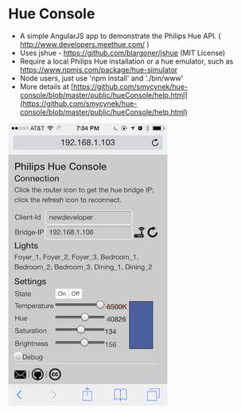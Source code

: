 Hue Console
===============

*  A simple AngularJS app to demonstrate the Philips Hue API. ( http://www.developers.meethue.com/ )
*  Uses jshue - https://github.com/blargoner/jshue (MIT License)
*  Require a local Philips Hue installation or a hue emulator, such as
   https://www.npmjs.com/package/hue-simulator
*  Node users, just use 'npm install' and './bin/www'
*  More details at [https://github.com/smycynek/hue-console/blob/master/public/hueConsole/help.html](https://github.com/smycynek/hue-console/blob/master/public/hueConsole/help.html)

![Screen Shot](./hue_screenshot.PNG)
